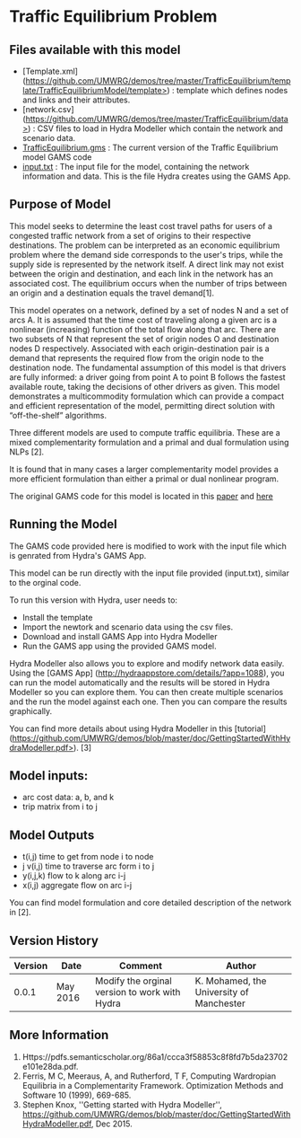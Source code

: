 Traffic Equilibrium Problem
===========================

Files available with this model
-------------------------------
- [Template.xml] (https://github.com/UMWRG/demos/tree/master/TrafficEquilibrium/template/TrafficEquilibriumModel/template>) : template which defines nodes and links and their attributes.
- [network.csv] (https://github.com/UMWRG/demos/tree/master/TrafficEquilibrium/data>) : CSV files to load in Hydra Modeller which contain the network and scenario data.
- [TrafficEquilibrium.gms](https://github.com/UMWRG/demos/tree/master/TrafficEquilibrium/model>) : The current version of the Traffic Equilibrium model GAMS code
- [input.txt](https://github.com/UMWRG/demos/tree/master/TrafficEquilibrium/model/input.txt>)    : The input file for the model, containing the network information and data. This is the file Hydra creates using the GAMS App.

Purpose of Model
----------------
This model seeks to determine the least cost travel paths for users of a congested traffic network from a set of origins to their respective destinations. The problem can be interpreted as an economic equilibrium problem where the demand side corresponds to the user's trips, while the supply side is represented by the network itself. A direct link may not exist between the origin and destination, and each link in the network has an associated cost. The equilibrium occurs when the number of trips between an origin and a destination equals the travel demand[1].

This model operates on a network, defined by a set of nodes N and a set of arcs A. It is assumed that the time cost of traveling along a given arc is a nonlinear (increasing) function of the total flow along that arc. There are two subsets of N that represent the set of origin nodes O and destination nodes D respectively. Associated with each origin-destination pair is a demand that represents the required flow from the origin node to the destination node.
The fundamental assumption of this model is that drivers are fully informed: a driver going from point A to point B follows the fastest available route, taking the decisions of other drivers as given.
This model demonstrates a multicommodity formulation which can provide a compact and efficient representation of the model, permitting direct solution with “off-the-shelf” algorithms. 

Three different models are used to compute traffic equilibria. These are a mixed complementarity formulation and a primal and dual formulation using NLPs [2].

It is found that in many cases a larger complementarity model provides a more efficient formulation than either a primal or dual nonlinear program.

The original GAMS code for this model is located in this [paper](http://ftp.cs.wisc.edu/math-prog/tech-reports/95-03.pdf)
and [here](https://www.gams.com/modlib/libhtml/traffic.htm)

Running the Model
-----------------
The GAMS code provided here is modified to work with the input file which is genrated from Hydra's GAMS App.

This model can be run directly with the input file provided (input.txt), similar to the orginal code.

To run this version with Hydra, user needs to:
- Install the template
- Import the newtork and scenario data using the csv files.
- Download and install GAMS App into Hydra Modeller
- Run the GAMS app using the provided GAMS model.

Hydra Modeller also allows you to explore and modify network data easily. Using the [GAMS App] (http://hydraappstore.com/details/?app=1088), you can run the model automatically and the results will be stored in Hydra Modeller so you can explore them. 
You can then create multiple scenarios and the run the model against each one. Then you can compare the results graphically.

You can find more details about using Hydra Modeller in this [tutorial] (https://github.com/UMWRG/demos/blob/master/doc/GettingStartedWithHydraModeller.pdf>). [3]

Model inputs:
-------------
- arc cost data: a, b, and k
- trip matrix from i to j

Model Outputs
-------------
- t(i,j) time to get from node i to node 
- j v(i,j) time to traverse arc form i to j 
- y(i,j,k) flow to k along arc i-j 
- x(i,j) aggregate flow on arc i-j 

You can find model formulation and core detailed description of the network in [2].

Version History
---------------

| Version | Date     | Comment                                       | Author                                   |
| ------- | -------- | --------------------------------------------- | ---------------------------------------- |
| 0.0.1   | May 2016 | Modify the orginal version to work with Hydra | K. Mohamed, the University of Manchester |

More Information
----------------

1. Https://pdfs.semanticscholar.org/86a1/ccca3f58853c8f8fd7b5da23702e101e28da.pdf.
2. Ferris, M C, Meeraus, A, and Rutherford, T F, Computing Wardropian Equilibria in a Complementarity Framework. Optimization Methods and Software 10 (1999), 669-685.
3. Stephen Knox, ''Getting started with Hydra Modeller'', https://github.com/UMWRG/demos/blob/master/doc/GettingStartedWithHydraModeller.pdf, Dec 2015.



